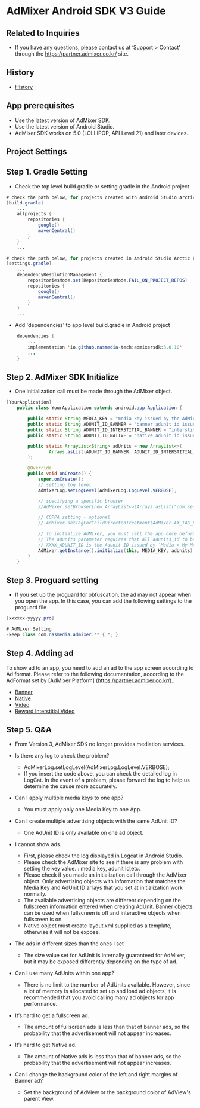 # AdMixer Android SDK V3 Guide

## Related to Inquiries

- If you have any questions, please contact us at ‘Support > Contact’ through the https://partner.admixer.co.kr/ site.

## History

- [History](HISTORY.md)

## App prerequisites

- Use the latest version of AdMixer SDK.
- Use the latest version of Android Studio.
- AdMixer SDK works on 5.0 (LOLLIPOP, API Level 21) and later devices..

## Project Settings

## Step 1. Gradle Setting

- Check the top level build.gradle or setting.gradle in the Android project

```java
# check the path below, for projects created with Android Studio Arctic Fox or earlier.
[build.gradle]
    ...
    allprojects {
        repositories {
            google()
            mavenCentral()
        }
    }
    ...

# check the path below, for projects created in Android Studio Arctic Fox later.
[settings.gradle]
    ...
    dependencyResolutionManagement {
        repositoriesMode.set(RepositoriesMode.FAIL_ON_PROJECT_REPOS)
        repositories {
            google()
            mavenCentral()
        }
    }
    ...
```

- Add 'dependencies' to app level build.gradle in Android project

```java
    dependencies {
        ...
        implementation 'io.github.nasmedia-tech:admixersdk:3.0.10'
        ...
    }
```

## Step 2. AdMixer SDK Initialize

- One initialization call must be made through the AdMixer object.

```java
[YourApplication]
    public class YourApplication extends android.app.Application {

        public static String MEDIA_KEY = "media key issued by the AdMixer platform";
        public static String ADUNIT_ID_BANNER = "banner adunit id issued by the AdMixer platform";
        public static String ADUNIT_ID_INTERSTITIAL_BANNER = "interstitial banner adunit id issued by the AdMixer platform";
        public static String ADUNIT_ID_NATIVE = "native adunit id issued by the AdMixer platform";

        public static ArrayList<String> adUnits = new ArrayList<>(
                Arrays.asList(ADUNIT_ID_BANNER, ADUNIT_ID_INTERSTITIAL_BANNER, ADUNIT_ID_NATIVE)
        );

        @Override
        public void onCreate() {
            super.onCreate();
            // setting log level
            AdMixerLog.setLogLevel(AdMixerLog.LogLevel.VERBOSE);

            // specifying a specific browser
            //AdMixer.setBrowser(new ArrayList<>(Arrays.asList("com.sec.android.app.sbrowser", "com.android.chrome")));

            // COPPA setting - optional
            // AdMixer.setTagForChildDirectedTreatment(AdMixer.AX_TAG_FOR_CHILD_DIRECTED_TREATMENT_FALSE);

            // To initialize AdMixer, you must call the app once before calling the ad.
            // The adunits parameter requires that all adunits_id to be used in the app be handed over in an array form.
            // XXXX_ADUNIT_ID is the Adunit ID issued by ‘Media > My Media > Add to media’ on the Admixer site.
            AdMixer.getInstance().initialize(this, MEDIA_KEY, adUnits);
        }
    }
```

## Step 3. Proguard setting

- If you set up the proguard for obfuscation, the ad may not appear when you open the app. In this case, you can add the following settings to the proguard file

```java
[xxxxxx-yyyyy.pro]

# AdMixer Setting
-keep class com.nasmedia.admixer.** { *; }

```

## Step 4. Adding ad

To show ad to an app, you need to add an ad to the app screen according to Ad format.
Please refer to the following documentation, according to the AdFormat set by [AdMixer Platform] (https://partner.admixer.co.kr/)..

* [Banner](BANNERAD.md)
* [Native](NATIVEAD.md)
* [Video](VIDEO.md)
* [Reward Interstitial Video](REWARD.md)

## Step 5. Q&A
* From Version 3, AdMixer SDK no longer provides mediation services.

* Is there any log to check the problem?
    - AdMixerLog.setLogLevel(AdMixerLog.LogLevel.VERBOSE);
    - If you insert the code above, you can check the detailed log in LogCat. In the event of a problem, please forward the log to help us determine the cause more accurately.

* Can I apply multiple media keys to one app?
    - You must apply only one Media Key to one App.

* Can I create multiple advertising objects with the same AdUnit ID?
    - One AdUnit ID is only available on one ad object.

* I cannot show ads.
    - First, please check the log displayed in Logcat in Android Studio.
    - Please check the AdMixer site to see if there is any problem with setting the key value. : media key, adunit id,etc.
    - Please check if you made an initialization call through the AdMixer object. Only advertising objects with information that matches the Media Key and AdUnit ID arrays that you set at initialization work normally.
    - The available advertising objects are different depending on the fullscreen information entered when creating AdUnit. Banner objects can be used when fullscreen is off and interactive objects when fullscreen is on.
    - Native object must create layout.xml supplied as a template, otherwise it will not be expose.

* The ads in different sizes than the ones I set
    - The size value set for AdUnit is internally guaranteed for AdMixer, but it may be exposed differently depending on the type of ad.

* Can I use many AdUnits within one app?
    - There is no limit to the number of AdUnits available.
      However, since a lot of memory is allocated to set up and load ad objects, it is recommended that you avoid calling many ad objects for app performance.

* It’s hard to get a fullscreen ad.
    - The amount of fullscreen ads is less than that of banner ads, so the probability that the advertisement will not appear increases.

* It’s hard to get Native ad.
    - The amount of Native ads is less than that of banner ads, so the probability that the advertisement will not appear increases.

* Can I change the background color of the left and right margins of Banner ad?
    - Set the background of AdView or the background color of AdView's parent View.
